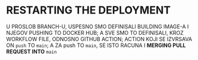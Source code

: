 # RESTARTING THE DEPLOYMENT

U PROSLOB BRANCH-U, USPESNO SMO DEFINISALI BUILDING IMAGE-A I NJEGOV PUSHING TO DOCKER HUB; A SVE SMO TO DEFINISALI, KROZ WORKFLOW FILE, ODNOSNO GITHUB ACTION; ACTION KOJI SE IZVRSAVA ON `push` TO `main`; A ZA push TO `main`, SE ISTO RACUNA I **MERGING PULL REQUEST INTO** `main`
